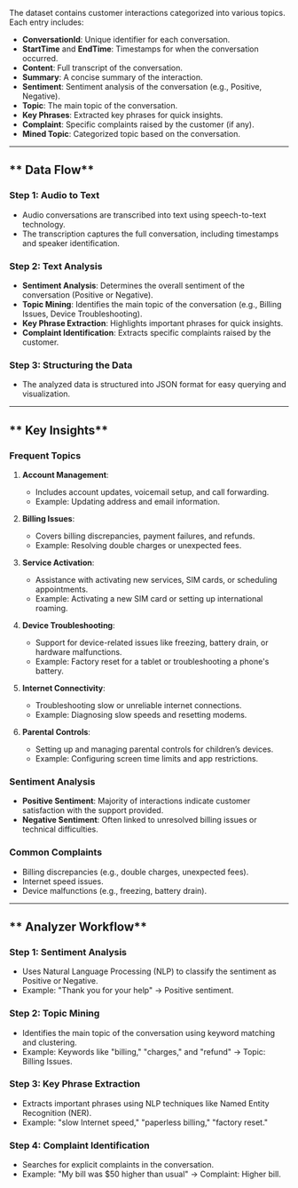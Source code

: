 <!-- ## **1. Overview of the Data** -->
The dataset contains customer interactions categorized into various topics. Each entry includes:

- **ConversationId**: Unique identifier for each conversation.
- **StartTime** and **EndTime**: Timestamps for when the conversation occurred.
- **Content**: Full transcript of the conversation.
- **Summary**: A concise summary of the interaction.
- **Sentiment**: Sentiment analysis of the conversation (e.g., Positive, Negative).
- **Topic**: The main topic of the conversation.
- **Key Phrases**: Extracted key phrases for quick insights.
- **Complaint**: Specific complaints raised by the customer (if any).
- **Mined Topic**: Categorized topic based on the conversation.

---

## ** Data Flow**

### **Step 1: Audio to Text**
- Audio conversations are transcribed into text using speech-to-text technology.
- The transcription captures the full conversation, including timestamps and speaker identification.

### **Step 2: Text Analysis**
- **Sentiment Analysis**: Determines the overall sentiment of the conversation (Positive or Negative).
- **Topic Mining**: Identifies the main topic of the conversation (e.g., Billing Issues, Device Troubleshooting).
- **Key Phrase Extraction**: Highlights important phrases for quick insights.
- **Complaint Identification**: Extracts specific complaints raised by the customer.

### **Step 3: Structuring the Data**
- The analyzed data is structured into JSON format for easy querying and visualization.

---

## ** Key Insights**
### **Frequent Topics**
1. **Account Management**:
      - Includes account updates, voicemail setup, and call forwarding.
      - Example: Updating address and email information.

2. **Billing Issues**:
      - Covers billing discrepancies, payment failures, and refunds.
      - Example: Resolving double charges or unexpected fees.

3. **Service Activation**:
      - Assistance with activating new services, SIM cards, or scheduling appointments.
      - Example: Activating a new SIM card or setting up international roaming.

4. **Device Troubleshooting**:
      - Support for device-related issues like freezing, battery drain, or hardware malfunctions.
      - Example: Factory reset for a tablet or troubleshooting a phone's battery.

5. **Internet Connectivity**:
      - Troubleshooting slow or unreliable internet connections.
      - Example: Diagnosing slow speeds and resetting modems.

6. **Parental Controls**:
      - Setting up and managing parental controls for children’s devices.
      - Example: Configuring screen time limits and app restrictions.

### **Sentiment Analysis**
- **Positive Sentiment**: Majority of interactions indicate customer satisfaction with the support provided.
- **Negative Sentiment**: Often linked to unresolved billing issues or technical difficulties.

### **Common Complaints**
- Billing discrepancies (e.g., double charges, unexpected fees).
- Internet speed issues.
- Device malfunctions (e.g., freezing, battery drain).

---

## ** Analyzer Workflow**

### **Step 1: Sentiment Analysis**
- Uses Natural Language Processing (NLP) to classify the sentiment as Positive or Negative.
- Example: "Thank you for your help" → Positive sentiment.

### **Step 2: Topic Mining**
- Identifies the main topic of the conversation using keyword matching and clustering.
- Example: Keywords like "billing," "charges," and "refund" → Topic: Billing Issues.

### **Step 3: Key Phrase Extraction**
- Extracts important phrases using NLP techniques like Named Entity Recognition (NER).
- Example: "slow Internet speed," "paperless billing," "factory reset."

### **Step 4: Complaint Identification**
- Searches for explicit complaints in the conversation.
- Example: "My bill was $50 higher than usual" → Complaint: Higher bill.